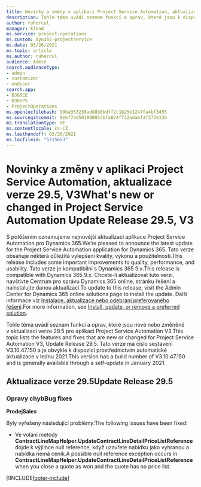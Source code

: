 ```yaml
---
title: Novinky a změny v aplikaci Project Service Automation, aktualizace verze 29.5, oprava hotfix, V3
description: Tohle téma uvádí seznam funkcí a oprav, které jsou k dispozici v aktualizaci verze 29.5, oprava hotfix, pro aplikaci Project Service Automation V3.
author: ruhercul
manager: kfend
ms.service: project-operations
ms.custom: dyn365-projectservice
ms.date: 03/26/2021
ms.topic: article
ms.author: ruhercul
audience: Admin
search.audienceType:
- admin
- customizer
- enduser
search.app:
- D365CE
- D365PS
- ProjectOperations
ms.openlocfilehash: 99ba353236ad88b8bdff2c1b25e1247fa4bf3455
ms.sourcegitcommit: 9ebf7dd501898053bfa824f732adabf3f273613b
ms.translationtype: HT
ms.contentlocale: cs-CZ
ms.lasthandoff: 03/26/2021
ms.locfileid: "5715653"
---
```

# <a name="whats-new-or-changed-in-project-service-automation-update-release-295-v3"></a><span data-ttu-id="b549a-103">Novinky a změny v aplikaci Project Service Automation, aktualizace verze 29.5, V3</span><span class="sxs-lookup"><span data-stu-id="b549a-103">What's new or changed in Project Service Automation Update Release 29.5, V3</span></span>

<span data-ttu-id="b549a-104">S potěšením oznamujeme nejnovější aktualizaci aplikace Project Service Automation pro Dynamics 365.</span><span class="sxs-lookup"><span data-stu-id="b549a-104">We’re pleased to announce the latest update for the Project Service Automation application for Dynamics 365.</span></span> <span data-ttu-id="b549a-105">Tato verze obsahuje některá důležitá vylepšení kvality, výkonu a použitelnosti.</span><span class="sxs-lookup"><span data-stu-id="b549a-105">This release includes some important improvements to quality, performance, and usability.</span></span> <span data-ttu-id="b549a-106">Tato verze je kompatibilní s Dynamics 365 9.x.</span><span class="sxs-lookup"><span data-stu-id="b549a-106">This release is compatible with Dynamics 365 9.x.</span></span> <span data-ttu-id="b549a-107">Chcete-li aktualizovat tuto verzi, navštivte Centrum pro správu Dynamics 365 online, stránku řešení a nainstalujte danou aktualizaci.</span><span class="sxs-lookup"><span data-stu-id="b549a-107">To update to this release, visit the Admin Center for Dynamics 365 online solutions page to install the update.</span></span> <span data-ttu-id="b549a-108">Další informace viz [Instalace, aktualizace nebo odebrání preferovaného řešení](https://docs.microsoft.com/power-platform/admin/install-remove-preferred-solution).</span><span class="sxs-lookup"><span data-stu-id="b549a-108">For more information, see [Install, update, or remove a preferred solution](https://docs.microsoft.com/power-platform/admin/install-remove-preferred-solution).</span></span>

<span data-ttu-id="b549a-109">Tohle téma uvádí seznam funkcí a oprav, které jsou nové nebo změněné v aktualizaci verze 29.5 pro aplikaci Project Service Automation V3.</span><span class="sxs-lookup"><span data-stu-id="b549a-109">This topic lists the features and fixes that are new or changed for Project Service Automation V3, Update Release 29.5.</span></span> <span data-ttu-id="b549a-110">Tato verze má číslo sestavení V3.10.47.150 a je obvykle k dispozici prostřednictvím automatické aktualizace v lednu 2021.</span><span class="sxs-lookup"><span data-stu-id="b549a-110">This version has a build number of V3.10.47.150 and is generally available through a self-update in January 2021.</span></span>

## <a name="update-release-295"></a><span data-ttu-id="b549a-111">Aktualizace verze 29.5</span><span class="sxs-lookup"><span data-stu-id="b549a-111">Update Release 29.5</span></span>

### <a name="bug-fixes"></a><span data-ttu-id="b549a-112">Opravy chyb</span><span class="sxs-lookup"><span data-stu-id="b549a-112">Bug fixes</span></span>


<span data-ttu-id="b549a-113">**Prodej**</span><span class="sxs-lookup"><span data-stu-id="b549a-113">**Sales**</span></span>

<span data-ttu-id="b549a-114">Byly vyřešeny následující problémy:</span><span class="sxs-lookup"><span data-stu-id="b549a-114">The following issues have been fixed:</span></span>

- <span data-ttu-id="b549a-115">Ve volání metody **ContractLineMapHelper.UpdateContractLineDetailPriceListReference** dojde k výjimce null reference, když uzavřete nabídku jako vyhranou a nabídka nemá ceník.</span><span class="sxs-lookup"><span data-stu-id="b549a-115">A possible null reference exception occurs in **ContractLineMapHelper.UpdateContractLineDetailPriceListReference** when you close a quote as won and the quote has no price list.</span></span>


[!INCLUDE[footer-include](../includes/footer-banner.md)]

